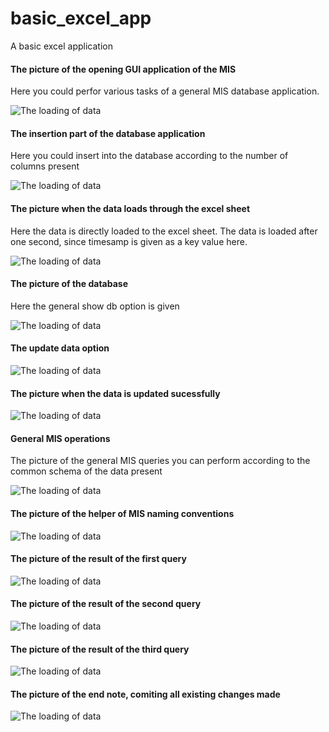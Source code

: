 # basic_excel_app
A basic excel application

#### The picture of the opening GUI application of the MIS

Here you could perfor various tasks of a general MIS database application.

![The loading of data](/img/1_opening.png)

#### The insertion part of the database application

Here you could insert into the database according to the number of columns present

![The loading of data](/img/2_insert_db.png)

#### The picture when the data loads through the excel sheet

Here the data is directly loaded to the excel sheet. The data is loaded after one second, since timesamp is given as a key value here.

![The loading of data](/img/3_load_data.png)

#### The picture of the database

Here the general show db option is given

![The loading of data](/img/4_show_db.png)


#### The update data option

![The loading of data](/img/5_update_data.png)

#### The picture when the data is updated sucessfully

![The loading of data](/img/6_update_data1.png)

#### General MIS operations

The picture of the general MIS queries you can perform according to the common schema of the data present

![The loading of data](/img/7_det_mis.png)


#### The picture of the helper of MIS naming conventions

![The loading of data](/img/8_col_helper.png)

#### The picture of the result of the first query

![The loading of data](/img/9_query1_mis.png)

#### The picture of the result of the second query

![The loading of data](/img/10_query2_mis.png)

#### The picture of the result of the third query

![The loading of data](/img/11_query3_mis.png)

#### The picture of the end note, comiting all existing changes made

![The loading of data](/img/12_quit.png)

